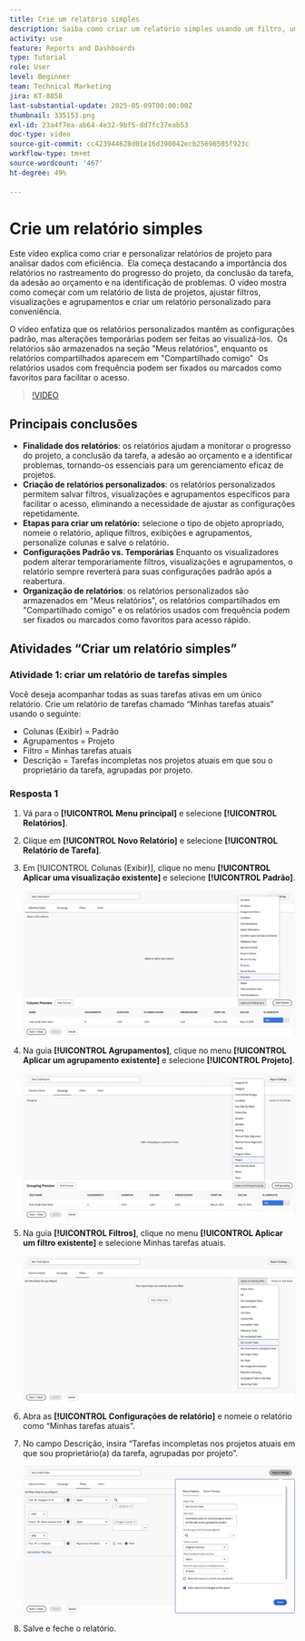```yaml
---
title: Crie um relatório simples
description: Saiba como criar um relatório simples usando um filtro, uma visualização e um agrupamento existentes no Workfront.
activity: use
feature: Reports and Dashboards
type: Tutorial
role: User
level: Beginner
team: Technical Marketing
jira: KT-8858
last-substantial-update: 2025-05-09T00:00:00Z
thumbnail: 335153.png
exl-id: 23a4f7ea-ab64-4e32-9bf5-dd7fc37eab53
doc-type: video
source-git-commit: cc423944628d01e16d390842ecb25696505f923c
workflow-type: tm+mt
source-wordcount: '467'
ht-degree: 49%

---
```


# Crie um relatório simples

Este vídeo explica como criar e personalizar relatórios de projeto para analisar dados com eficiência. &#x200B; Ela começa destacando a importância dos relatórios no rastreamento do progresso do projeto, da conclusão da tarefa, da adesão ao orçamento e na identificação de problemas. O vídeo mostra como começar com um relatório de lista de projetos, ajustar filtros, visualizações e agrupamentos e criar um relatório personalizado para conveniência. &#x200B; &#x200B;

O vídeo enfatiza que os relatórios personalizados mantêm as configurações padrão, mas alterações temporárias podem ser feitas ao visualizá-los. &#x200B; Os relatórios são armazenados na seção &quot;Meus relatórios&quot;, enquanto os relatórios compartilhados aparecem em &quot;Compartilhado comigo&quot; &#x200B; Os relatórios usados com frequência podem ser fixados ou marcados como favoritos para facilitar o acesso. &#x200B;

>[!VIDEO](https://video.tv.adobe.com/v/335153/?quality=12&learn=on&enablevpops=0)

## Principais conclusões


* **Finalidade dos relatórios**: os relatórios ajudam a monitorar o progresso do projeto, a conclusão da tarefa, a adesão ao orçamento e a identificar problemas, tornando-os essenciais para um gerenciamento eficaz de projetos.
* **Criação de relatórios personalizados**: os relatórios personalizados permitem salvar filtros, visualizações e agrupamentos específicos para facilitar o acesso, eliminando a necessidade de ajustar as configurações repetidamente. &#x200B;
* **Etapas para criar um relatório:** selecione o tipo de objeto apropriado, nomeie o relatório, aplique filtros, exibições e agrupamentos, personalize colunas e salve o relatório. &#x200B;
* **Configurações Padrão vs. Temporárias&#x200B;** Enquanto os visualizadores podem alterar temporariamente filtros, visualizações e agrupamentos, o relatório sempre reverterá para suas configurações padrão após a reabertura. &#x200B;
* **Organização de relatórios**: os relatórios personalizados são armazenados em &quot;Meus relatórios&quot;, os relatórios compartilhados em &quot;Compartilhado comigo&quot; e os relatórios usados com frequência podem ser fixados ou marcados como favoritos para acesso rápido. &#x200B;



## Atividades “Criar um relatório simples”

### Atividade 1: criar um relatório de tarefas simples

Você deseja acompanhar todas as suas tarefas ativas em um único relatório. Crie um relatório de tarefas chamado “Minhas tarefas atuais” usando o seguinte:

* Colunas (Exibir) = Padrão
* Agrupamentos = Projeto
* Filtro = Minhas tarefas atuais
* Descrição = Tarefas incompletas nos projetos atuais em que sou o proprietário da tarefa, agrupadas por projeto.

### Resposta 1

1. Vá para o **[!UICONTROL Menu principal]** e selecione **[!UICONTROL Relatórios]**.
1. Clique em **[!UICONTROL Novo Relatório]** e selecione **[!UICONTROL Relatório de Tarefa]**.
1. Em [!UICONTROL Colunas (Exibir)], clique no menu **[!UICONTROL Aplicar uma visualização existente]** e selecione **[!UICONTROL Padrão]**.

   ![Uma imagem da tela para criar colunas num relatório de tarefa](assets/simple-task-report-columns.png)

1. Na guia **[!UICONTROL Agrupamentos]**, clique no menu **[!UICONTROL Aplicar um agrupamento existente]** e selecione **[!UICONTROL Projeto]**.

   ![Uma imagem da tela para criar agrupamentos num relatório de tarefas](assets/simple-task-report-groupings.png)

1. Na guia **[!UICONTROL Filtros]**, clique no menu **[!UICONTROL Aplicar um filtro existente]** e selecione Minhas tarefas atuais.

   ![Uma imagem da tela para criar filtros num relatório de tarefa](assets/simple-task-report-filters.png)

1. Abra as **[!UICONTROL Configurações de relatório]** e nomeie o relatório como “Minhas tarefas atuais”.
1. No campo Descrição, insira “Tarefas
incompletas nos projetos atuais em que sou proprietário(a) da tarefa,
agrupadas por projeto”.

   ![Uma imagem da tela de configurações de relatório num relatório de tarefa](assets/simple-task-report-report-settings.png)

1. Salve e feche o relatório.
